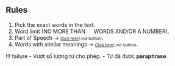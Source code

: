 ## Rules
1. Pick the exact words in the text.
2. Word limit (NO MORE THAN ``  `` WORDS AND/OR A NUMBER).
3. Part of Speech $\rightarrow$ <font size="1">[Click here](../wordform/wordformlist.md){.md-button}</font>.
4. Words with similar meanings $\rightarrow$ <font size="1">[Click here](../synonyms/index.md){.md-button}</font>.

!!! failure
      - Vượt số lượng từ cho phép.
      - Từ đã được **paraphrase**.